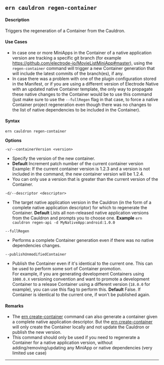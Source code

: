 ## `ern cauldron regen-container`

#### Description

Triggers the regeneration of a Container from the Cauldron.

#### Use Cases

* In case one or more MiniApps in the Container of a native application version are tracking a specific git branch (for example https://github.com/electrode-io/MovieListMiniApp#master), using the `regen-container` command will trigger a new Container generation that will include the latest commits of the branch(es), if any.
* In case there was a problem with one of the plugin configuration stored in the Manifest, or if you are using a different version of Electrode Native with an updated native Container template, the only way to propagate these native changes to the Container would be to use this command (just make sure to use the `--fullRegen` flag in that case, to force a native Container project regeneration even though there was no changes to the list of native dependencies to be included in the Container).

#### Syntax

`ern cauldron regen-container`  

**Options**  

`-v/--containerVersion <version>`

* Specify the version of the new container.
* **Default**  Increment patch number of the current container version  
Example: If the current container version is 1.2.3 and a version is not included in the command, the new container version will be 1.2.4.
* You can only use a version that is greater than the current version of the Container.

`-d/--descriptor <descriptor>`

* The target native application version in the Cauldron (in the form of a complete native application descriptor) for which to regenerate the Container.
**Default**  Lists all non-released native application versions from the Cauldron and  prompts you to choose one.
**Example** `ern cauldron regen-api -d MyNativeApp:android:1.0.0`  

`--fullRegen`

* Performs a complete Container generation even if there was no native dependencies changes.  

`--publishUnmodifiedContainer`

* Publish the Container even if it's identical to the current one. This can be used to perform some sort of Container promotion.  
For example, if you are generating development Containers using `1000.0.X` versioning convention and want to promote a development Container to a release Container using a different version (`18.0.0` for example), you can use this flag to perform this.
**Default** False. If Container is identical to the current one, if won't be published again.

#### Remarks

* The [ern create-container] command can also generate a container given a complete native application descriptor. But the [ern create-container] will only create the Container locally and not update the Cauldron or publish the new version.  
* This command should only be used if you need to regenerate a Container for a native application version, without adding/removing/updating any MiniApp or native dependencies (very limited use case)

_________
[ern create-container]: ../create-container.md